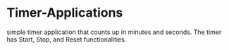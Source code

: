 # Timer-Applications
 simple timer application that counts up in minutes and seconds. The timer has Start, Stop, and Reset functionalities.
